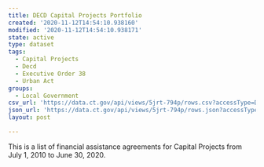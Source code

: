 ```yaml
---
title: DECD Capital Projects Portfolio
created: '2020-11-12T14:54:10.938160'
modified: '2020-11-12T14:54:10.938171'
state: active
type: dataset
tags:
  - Capital Projects
  - Decd
  - Executive Order 38
  - Urban Act
groups:
  - Local Government
csv_url: 'https://data.ct.gov/api/views/5jrt-794p/rows.csv?accessType=DOWNLOAD'
json_url: 'https://data.ct.gov/api/views/5jrt-794p/rows.json?accessType=DOWNLOAD'
layout: post

---
```

This is a list of financial assistance agreements for Capital Projects from July 1, 2010 to June 30, 2020.
